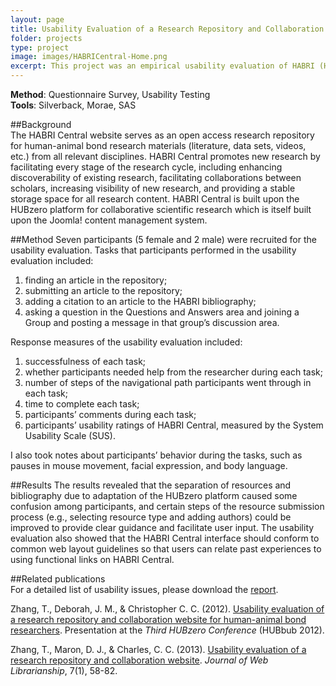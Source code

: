 ```yaml
---
layout: page
title: Usability Evaluation of a Research Repository and Collaboration Website for Human-Animal Bond Researchers
folder: projects
type: project
image: images/HABRICentral-Home.png
excerpt: This project was an empirical usability evaluation of HABRI (Human-Animal Bond Research Initiative) Central as part of the effort to develop an open access research repository and collaboration platform for human-animal bond researchers. HABRI Central hosts previously published materials from related disciplines and an extensive bibliography, in addition to traditional hub materials such as tools and datasets. Results of the evaluation showed that the overall user experience of HABRI Central was satisfactory, but also indicated a number of usability issues. It is expected that findings from this study and the evaluation methodology can be extended to the development and evaluation of similar research repository systems.
---
```


**Method**: Questionnaire Survey, Usability Testing   
**Tools**: Silverback, Morae, SAS 


##Background  
The HABRI Central website serves as an open access research repository for human-animal bond research materials (literature, data sets, videos, etc.) from all relevant disciplines. HABRI Central promotes new research by facilitating every stage of the research cycle, including enhancing discoverability of existing research, facilitating collaborations between scholars, increasing visibility of new research, and providing a stable storage space for all research content. HABRI Central is built upon the HUBzero platform for collaborative scientific research which is itself built upon the Joomla! content management system.

##Method
Seven participants (5 female and 2 male) were recruited for the usability evaluation. Tasks that participants performed in the usability evaluation included: 

1. finding an article in the repository;    
2. submitting an article to the repository;  
3. adding a citation to an article to the HABRI bibliography;  
4. asking a question in the Questions and Answers area and joining a Group and posting a message in that group’s discussion area.   

Response measures of the usability evaluation included:
  
1. successfulness of each task;  
2. whether participants needed help from the researcher during each task;  
3. number of steps of the navigational path participants went through in each task;  
4. time to complete each task;  
5. participants’ comments during each task;  
6. participants’ usability ratings of HABRI Central, measured by the System Usability Scale (SUS).  


I also took notes about participants’ behavior during the tasks, such as pauses in mouse movement, facial expression, and body language.

##Results
The results revealed that the separation of resources and bibliography due to adaptation of the HUBzero platform caused some confusion among participants, and certain steps of the resource submission process (e.g., selecting resource type and adding authors) could be improved to provide clear guidance and facilitate user input. The usability evaluation also showed that the HABRI Central interface should conform to common web layout guidelines so that users can relate past experiences to using functional links on HABRI Central.

##Related publications    
For a detailed list of usability issues, please download the [report](/assets/HABRICentralUsabilityIssues.pdf). 

Zhang, T., Deborah, J. M., & Christopher C. C. (2012). [Usability evaluation of a research repository and collaboration website for human-animal bond researchers](https://hubzero.org/resources/824). Presentation at the *Third HUBzero Conference* (HUBbub 2012).

Zhang, T., Maron, D. J., & Charles, C. C. (2013). [Usability evaluation of a research repository and collaboration website](http://www.tandfonline.com/doi/abs/10.1080/19322909.2013.739041#.VaG6QxNViko). *Journal of Web Librarianship*, 7(1), 58-82.